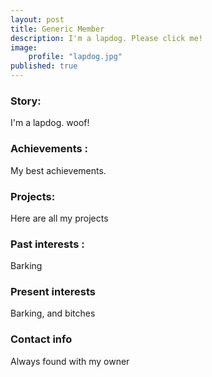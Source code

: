 ```yaml
---
layout: post
title: Generic Member
description: I'm a lapdog. Please click me!
image: 
    profile: "lapdog.jpg"
published: true
---
```


### Story: 

I'm a lapdog. woof!

### Achievements : 

My best achievements.

### Projects: 

Here are all my projects

### Past interests : 

Barking

### Present interests

Barking, and bitches

### Contact info

Always found with my owner
